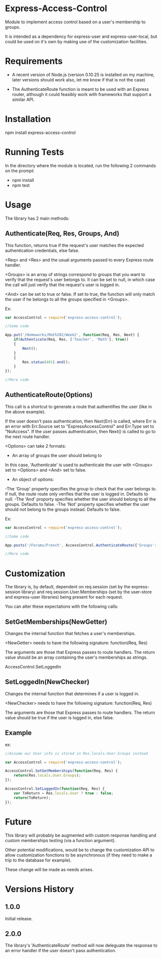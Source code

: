 Express-Access-Control
======================

Module to implement access control based on a user's membership to groups.

It is intended as a dependency for express-user and express-user-local, but could be used on it's own by making use of the customization facilities.

Requirements
============

- A recent version of Node.js (version 0.10.25 is installed on my machine, later versions should work also, let me know if that is not the case)

- The AuthenticateRoute function is meant to be used with an Express router, although it could feasibly work with frameworks that support a similar API.

Installation
============

npm install express-access-control

Running Tests
=============

In the directory where the module is located, run the following 2 commands on the prompt:

- npm install
- npm test

Usage
=====

The library has 2 main methods:

Authenticate(Req, Res, Groups, And)
-----------------------------------

This function, returns true if the request's user matches the expected authentication credentials, else false.

&lt;Req&gt; and &lt;Res&gt; and the usual arguments passed to every Express route handler.

&lt;Groups&gt; is an array of strings correspond to groups that you want to verify that the request's user belongs to. It can be set to null, in which case the call will just verify that the request's user is logged in.

&lt;And&gt; can be set to true or false. If set to true, the function will only match the user if he belongs to all the groups specified in &lt;Groups&gt;.

Ex:

```javascript
var AccessControl = require('express-access-control');

//Some code

App.put('/Homeworks/Math202/Week2', function(Req, Res, Next) {
    if(Authenticate(Req, Res, ['Teacher', 'Math'], true))
    {
        Next();
    }
    {
        Res.status(401).end();
    }
});

//More code
```

AuthenticateRoute(Options)
--------------------------

This call is a shortcut to generate a route that authentifies the user (like in the above example).

If the user doesn't pass authentication, then Next(Err) is called, where Err is an error with Err.Source set to "ExpressAccessControl" and Err.Type set to "NoAccess". If the user passes authentication, then Next() is called to go to the next route handler.

&lt;Options&gt; can take 2 formats:

- An array of groups the user should belong to

In this case, 'Authenticate' is used to authenticate the user with &lt;Groups&gt; set to &lt;Options&gt; and &lt;And&gt; set to false.

- An object of options:

-The 'Group' property specifies the group to check that the user belongs to. If null, the route route only verifies that the user is logged in. Defaults to null.
-The 'And' proporty specifies whether the user should belong to all the groups. Defaults to false.
-The 'Not' property specifies whether the user should not belong to the groups instead. Defaults to false.

Ex:

```javascript
var AccessControl = require('express-access-control');

//Some code

App.posts('/Forums/French', AccessControl.AuthenticateRoute({'Groups': ['Banned'], 'Not': true}));

//More code
```

Customization
=============

The library is, by default, dependent on req.session (set by the express-session library) and req.session.User.Memberships (set by the user-store and express-user libraries) being present for each request.

You can alter these expectations with the following calls:

SetGetMemberships(NewGetter)
----------------------------

Changes the internal function that fetches a user's memberships.

&lt;NewGetter&gt; needs to have the following signature: function(Req, Res)

The arguments are those that Express passes to route handlers. The return value should be an array containing the user's memberships as strings.

AccessControl.SetLoggedIn

SetLoggedIn(NewChecker)
-----------------------

Changes the internal function that determines if a user is logged in.

&lt;NewChecker&gt; needs to have the following signature: function(Req, Res)

The arguments are those that Express passes to route handlers. The return value should be true if the user is logged in, else false.

Example
-------

ex:

```javascript
//Assume our User info is stored in Res.locals.User.Groups instead

var AccessControl = require('express-access-control');

AccessControl.SetGetMemberships(function(Req, Res) {
    return(Res.locals.User.Groups);
});

AccessControl.SetLoggedIn(function(Req, Res) {
    var ToReturn = Res.locals.User ? true : false;
    return(ToReturn);
});
```

Future
======

This library will probably be augmented with custom response handling and custom memberships testing (via a function argument).

Other potential modifications, would be to change the customization API to allow customization fonctions to be asynchronous (if they need to make a trip to the database for example).

These change will be made as needs arises.

Versions History
================

1.0.0
-----

Initial release.

2.0.0
-----

The library's 'AuthenticateRoute' method will now deleguate the response to an error handler if the user doesn't pass authentication.




